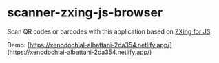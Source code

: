 # scanner-zxing-js-browser

Scan QR codes or barcodes with this application based on [ZXing for JS](https://github.com/zxing-js).

Demo: [https://xenodochial-albattani-2da354.netlify.app/](https://xenodochial-albattani-2da354.netlify.app/)
